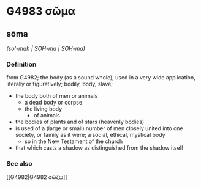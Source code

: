 # G4983 σῶμα

## sōma

_(so'-mah | SOH-ma | SOH-ma)_

### Definition

from G4982; the body (as a sound whole), used in a very wide application, literally or figuratively; bodily, body, slave; 

- the body both of men or animals
  - a dead body or corpse
  - the living body
    - of animals
- the bodies of plants and of stars (heavenly bodies)
- is used of a (large or small) number of men closely united into one society, or family as it were; a social, ethical, mystical body
  - so in the New Testament of the church
- that which casts a shadow as distinguished from the shadow itself

### See also

[[G4982|G4982 σώζω]]
